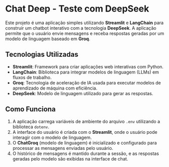# Chat Deep - Teste com DeepSeek

Este projeto é uma aplicação simples utilizando **Streamlit** e **LangChain** para construir um chatbot interativo com a tecnologia **DeepSeek**. A aplicação permite que o usuário envie mensagens e receba respostas geradas por um modelo de linguagem baseado em **Groq**.

## Tecnologias Utilizadas

- **Streamlit**: Framework para criar aplicações web interativas com Python.
- **LangChain**: Biblioteca para integrar modelos de linguagem (LLMs) em fluxos de trabalho.
- **Groq**: Tecnologia de aceleração de IA usada para executar modelos de aprendizado de máquina com eficiência.
- **DeepSeek**: Modelo de linguagem utilizado para gerar as respostas.

## Como Funciona

1. A aplicação carrega variáveis de ambiente do arquivo `.env` utilizando a biblioteca `dotenv`.
2. A interface do usuário é criada com o **Streamlit**, onde o usuário pode interagir com o modelo de linguagem.
3. O **ChatGroq** (modelo de linguagem) é inicializado e configurado para processar as mensagens enviadas pelo usuário.
4. O histórico de mensagens é mantido durante a sessão, e as respostas geradas pelo modelo são exibidas na interface de chat.
